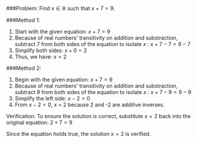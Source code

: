 ###Problem:
Find $x \in \mathbb{R}$ such that $x+7=9$.

###Method 1:
1. Start with the given equation: $x+7=9$
2. Because of real numbers' transitivity on addition and substraction, subtract 7 from both sides of the equation to isolate $x$ : $x+7-7=9-7$
3. Simplify both sides: $x+0=2$
4. Thus, we have: $x=2$

###Method 2:
1. Begin with the given equation: $x+7=9$
2. Because of real numbers' transitivity on addition and substraction, subtract 9 from both sides of the equation to isolate $x$ : $x+7-9=9-9$
3. Simplify the left side: $x-2=0$
4. From $x-2 = 0$, x = 2 because 2 and -2 are additive inverses. 

Verification:
To ensure the solution is correct, substitute $x=2$ back into the original equation: $2+7 = 9$

Since the equation holds true, the solution $x=2$ is verified.
